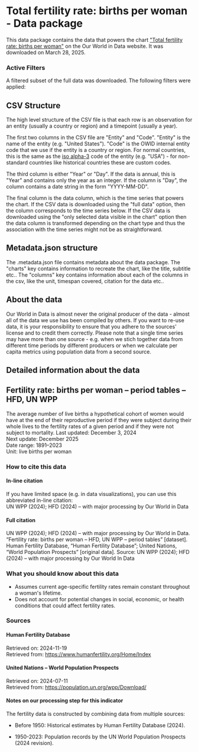 # Total fertility rate: births per woman - Data package

This data package contains the data that powers the chart ["Total fertility rate: births per woman"](https://ourworldindata.org/grapher/children-born-per-woman?v=1&csvType=full&useColumnShortNames=false) on the Our World in Data website. It was downloaded on March 28, 2025.

### Active Filters

A filtered subset of the full data was downloaded. The following filters were applied:

## CSV Structure

The high level structure of the CSV file is that each row is an observation for an entity (usually a country or region) and a timepoint (usually a year).

The first two columns in the CSV file are "Entity" and "Code". "Entity" is the name of the entity (e.g. "United States"). "Code" is the OWID internal entity code that we use if the entity is a country or region. For normal countries, this is the same as the [iso alpha-3](https://en.wikipedia.org/wiki/ISO_3166-1_alpha-3) code of the entity (e.g. "USA") - for non-standard countries like historical countries these are custom codes.

The third column is either "Year" or "Day". If the data is annual, this is "Year" and contains only the year as an integer. If the column is "Day", the column contains a date string in the form "YYYY-MM-DD".

The final column is the data column, which is the time series that powers the chart. If the CSV data is downloaded using the "full data" option, then the column corresponds to the time series below. If the CSV data is downloaded using the "only selected data visible in the chart" option then the data column is transformed depending on the chart type and thus the association with the time series might not be as straightforward.

## Metadata.json structure

The .metadata.json file contains metadata about the data package. The "charts" key contains information to recreate the chart, like the title, subtitle etc.. The "columns" key contains information about each of the columns in the csv, like the unit, timespan covered, citation for the data etc..

## About the data

Our World in Data is almost never the original producer of the data - almost all of the data we use has been compiled by others. If you want to re-use data, it is your responsibility to ensure that you adhere to the sources' license and to credit them correctly. Please note that a single time series may have more than one source - e.g. when we stich together data from different time periods by different producers or when we calculate per capita metrics using population data from a second source.

## Detailed information about the data


## Fertility rate: births per woman – period tables – HFD, UN WPP
The average number of live births a hypothetical cohort of women would have at the end of their reproductive period if they were subject during their whole lives to the fertility rates of a given period and if they were not subject to mortality.
Last updated: December 3, 2024  
Next update: December 2025  
Date range: 1891–2023  
Unit: live births per woman  


### How to cite this data

#### In-line citation
If you have limited space (e.g. in data visualizations), you can use this abbreviated in-line citation:  
UN WPP (2024); HFD (2024) – with major processing by Our World in Data

#### Full citation
UN WPP (2024); HFD (2024) – with major processing by Our World in Data. “Fertility rate: births per woman – HFD, UN WPP – period tables” [dataset]. Human Fertility Database, “Human Fertility Database”; United Nations, “World Population Prospects” [original data].
Source: UN WPP (2024); HFD (2024) – with major processing by Our World In Data

### What you should know about this data
* Assumes current age-specific fertility rates remain constant throughout a woman's lifetime.
* Does not account for potential changes in social, economic, or health conditions that could affect fertility rates.

### Sources

#### Human Fertility Database
Retrieved on: 2024-11-19  
Retrieved from: https://www.humanfertility.org/Home/Index  

#### United Nations – World Population Prospects
Retrieved on: 2024-07-11  
Retrieved from: https://population.un.org/wpp/Download/  

#### Notes on our processing step for this indicator
The fertility data is constructed by combining data from multiple sources:

- Before 1950: Historical estimates by Human Fertility Database (2024).

- 1950-2023: Population records by the UN World Population Prospects (2024 revision).


    